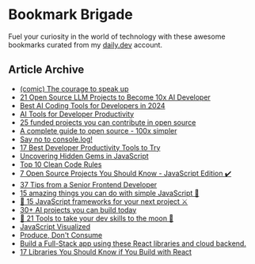 # Bookmark Brigade
Fuel your curiosity in the world of technology with these awesome bookmarks curated from my [daily.dev](https://app.daily.dev/Anmol-Baranwal) account.

## Article Archive

<!-- DAILY-DEV-BOOKMARKS:START -->
- [&lpar;comic&rpar; The courage to speak up](https://app.daily.dev/posts/GniQVTc3K?utm_source=rss&utm_medium=bookmarks&utm_campaign=iWZFqWGzJuZ3TMf4ZW9aZ)
- [21 Open Source LLM Projects to Become 10x AI Developer](https://app.daily.dev/posts/YR3NasJNX?utm_source=rss&utm_medium=bookmarks&utm_campaign=iWZFqWGzJuZ3TMf4ZW9aZ)
- [Best AI Coding Tools for Developers in 2024](https://app.daily.dev/posts/25uiXTRUU?utm_source=rss&utm_medium=bookmarks&utm_campaign=iWZFqWGzJuZ3TMf4ZW9aZ)
- [AI Tools for Developer Productivity](https://app.daily.dev/posts/ND4v4LGTV?utm_source=rss&utm_medium=bookmarks&utm_campaign=iWZFqWGzJuZ3TMf4ZW9aZ)
- [25 funded projects you can contribute in open source](https://app.daily.dev/posts/VbeX32Hek?utm_source=rss&utm_medium=bookmarks&utm_campaign=iWZFqWGzJuZ3TMf4ZW9aZ)
- [A complete guide to open source - 100x simpler](https://app.daily.dev/posts/yK5hdm7OA?utm_source=rss&utm_medium=bookmarks&utm_campaign=iWZFqWGzJuZ3TMf4ZW9aZ)
- [Say no to console.log!](https://app.daily.dev/posts/OkwfR7j3M?utm_source=rss&utm_medium=bookmarks&utm_campaign=iWZFqWGzJuZ3TMf4ZW9aZ)
- [17 Best Developer Productivity Tools to Try](https://app.daily.dev/posts/B423p8XG4?utm_source=rss&utm_medium=bookmarks&utm_campaign=iWZFqWGzJuZ3TMf4ZW9aZ)
- [Uncovering Hidden Gems in JavaScript](https://app.daily.dev/posts/pMm3b2vhT?utm_source=rss&utm_medium=bookmarks&utm_campaign=iWZFqWGzJuZ3TMf4ZW9aZ)
- [Top 10 Clean Code Rules](https://app.daily.dev/posts/nBxbQtQ1o?utm_source=rss&utm_medium=bookmarks&utm_campaign=iWZFqWGzJuZ3TMf4ZW9aZ)
- [7 Open Source Projects You Should Know - JavaScript Edition ✔️](https://app.daily.dev/posts/BoeHQETjq?utm_source=rss&utm_medium=bookmarks&utm_campaign=iWZFqWGzJuZ3TMf4ZW9aZ)
- [37 Tips from a Senior Frontend Developer](https://app.daily.dev/posts/79UhCV1bd?utm_source=rss&utm_medium=bookmarks&utm_campaign=iWZFqWGzJuZ3TMf4ZW9aZ)
- [15 amazing things you can do with simple JavaScript 🤯](https://app.daily.dev/posts/JOzliC1er?utm_source=rss&utm_medium=bookmarks&utm_campaign=iWZFqWGzJuZ3TMf4ZW9aZ)
- [🌝 15 JavaScript frameworks for your next project ⚔](https://app.daily.dev/posts/wd5mfJYVC?utm_source=rss&utm_medium=bookmarks&utm_campaign=iWZFqWGzJuZ3TMf4ZW9aZ)
- [30+ AI projects you can build today](https://app.daily.dev/posts/L5RVi7vTH?utm_source=rss&utm_medium=bookmarks&utm_campaign=iWZFqWGzJuZ3TMf4ZW9aZ)
- [🚀 21 Tools to take your dev skills to the moon 🌝](https://app.daily.dev/posts/D847KH3FW?utm_source=rss&utm_medium=bookmarks&utm_campaign=iWZFqWGzJuZ3TMf4ZW9aZ)
- [JavaScript Visualized](https://app.daily.dev/posts/Jf60GLU2W?utm_source=rss&utm_medium=bookmarks&utm_campaign=iWZFqWGzJuZ3TMf4ZW9aZ)
- [Produce, Don&#39;t Consume](https://app.daily.dev/posts/cKqHUGpnz?utm_source=rss&utm_medium=bookmarks&utm_campaign=iWZFqWGzJuZ3TMf4ZW9aZ)
- [Build a Full-Stack app using these React libraries and cloud backend.](https://app.daily.dev/posts/nHHzwDUmx?utm_source=rss&utm_medium=bookmarks&utm_campaign=iWZFqWGzJuZ3TMf4ZW9aZ)
- [17 Libraries You Should Know if You Build with React](https://app.daily.dev/posts/FFOLu2yFB?utm_source=rss&utm_medium=bookmarks&utm_campaign=iWZFqWGzJuZ3TMf4ZW9aZ)
<!-- DAILY-DEV-BOOKMARKS:END -->
